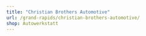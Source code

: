 ```yaml
---
title: "Christian Brothers Automotive"
url: /grand-rapids/christian-brothers-automotive/
shop: Autowerkstatt
---
```

